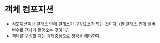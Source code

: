 # 객체 컴포지션
- 컴포지션이란 클래스 안에 클래스가 구성요소가 되는 것이다. (한 클래스 안에 멤버변수로 객체가 들어오는 것이다.)
- 객체를 구성할 때는 객체중심으로 생각을 해야한다.

